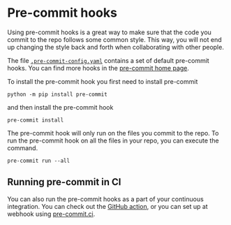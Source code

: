 # Pre-commit hooks

Using pre-commit hooks is a great way to make sure that the code you commit to the repo follows some common style. This way, you will not end up changing the style back and forth when collaborating with other people.

The file [`.pre-commit-config.yaml`](../../.pre-commit-config.yaml) contains a set of default pre-commit hooks. You can find more hooks in the [pre-commit home page](https://pre-commit.com/hooks.html).

To install the pre-commit hook you first need to install pre-commit
```
python -m pip install pre-commit
```
and then install the pre-commit hook
```
pre-commit install
```
The pre-commit hook will only run on the files you commit to the repo. To run the pre-commit hook on all the files in your repo, you can execute the command.
```
pre-commit run --all
```

## Running pre-commit in CI
You can also run the pre-commit hooks as a part of your continuous integration. You can check out the [GitHub action](https://github.com/pre-commit/action), or you can set up at webhook using [pre-commit.ci](https://pre-commit.ci).
